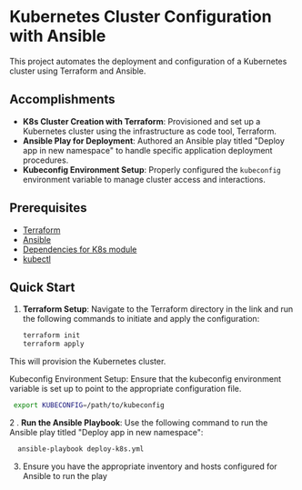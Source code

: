 # Kubernetes Cluster Configuration with Ansible

This project automates the deployment and configuration of a Kubernetes cluster using Terraform and Ansible. 

## Accomplishments

- **K8s Cluster Creation with Terraform**: Provisioned and set up a Kubernetes cluster using the infrastructure as code tool, Terraform.
- **Ansible Play for Deployment**: Authored an Ansible play titled "Deploy app in new namespace" to handle specific application deployment procedures.
- **Kubeconfig Environment Setup**: Properly configured the `kubeconfig` environment variable to manage cluster access and interactions.

## Prerequisites

- [Terraform](https://github.com/Yaadang/Terraform/tree/feature/eks)
- [Ansible](https://docs.ansible.com/ansible/latest/installation_guide/intro_installation.html)
- [Dependencies for K8s module](https://docs.ansible.com/ansible/latest/collections/kubernetes/core/k8s_module.html)
- [kubectl](https://kubernetes.io/docs/tasks/tools/)

## Quick Start

1. **Terraform Setup**: Navigate to the Terraform directory in the link and run the following commands to initiate and apply the configuration:
   ```bash
   terraform init
   terraform apply
   ```
This will provision the Kubernetes cluster.

Kubeconfig Environment Setup: Ensure that the kubeconfig environment variable is set up to point to the appropriate configuration file.

   ```bash
    export KUBECONFIG=/path/to/kubeconfig
   ```
2 . **Run the Ansible Playbook**: Use the following command to run the Ansible play titled "Deploy app in new namespace":

   ```bash
     ansible-playbook deploy-k8s.yml
   ```

3. Ensure you have the appropriate inventory and hosts configured for Ansible to run the play
